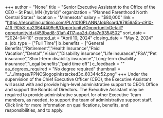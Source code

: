 +++
author = "None"
title = "Senior Executive Assistant to the Office of the CEO – St Paul, MN (hybrid)"
organization = "Planned Parenthood North Central States"
location = "Minnesota"
salary = "$80,000"
link = "https://recruiting.ultipro.com/PLA1010PLANN/JobBoard/87959a5b-c910-41ff-90b8-da23644409c6/Opportunity/OpportunityDetail?opportunityId=f459bad8-31af-4117-aa2d-0da7d9354502"
sort_date = "2024-04-10"
created_at = "April 10, 2024"
closing_date = "May 2, 2024"
a_job_type = ["Full Time"]
b_benefits = ["General Benefits","Retirement","Health Insurance","Paid Vacation","Dental","Vision","Disability insurance","Life insurance","FSA","Pet insurance","Short-term disability insurance","Long-term disability insurance","Legal benefits","paid time off"]
c_feedback = ""
aa_degrees_required = "No degree required"
thumbnail = "../../images/PPNCSlogopinkstacked3x_60344c52.png"
+++
Under the supervision of the Chief Executive Officer (CEO), the Executive Assistant will assist with and provide high-level administrative support to CEO’s Office and support the Boards of Directors. The Executive Assistant may be required to provide administrative support for other Executive Team members, as needed, to support the team of administrative support staff.
Click link for more information on qualifications, benefits, and responsibilities, and to apply. 